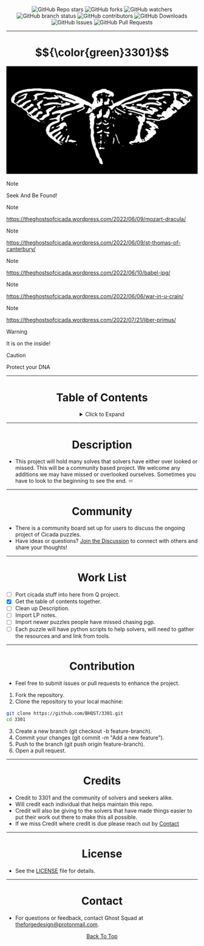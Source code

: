 <a id="top"></a>

<p align="center">
  <img src="https://img.shields.io/github/stars/BHQST/3301" alt="GitHub Repo stars">
  <img src="https://img.shields.io/github/forks/BHQST/3301" alt="GitHub forks">
  <img src="https://img.shields.io/github/watchers/BHQST/3301" alt="GitHub watchers">
  <img src="https://img.shields.io/github/checks-status/BHQST/3301/main" alt="GitHub branch status">
  <img src="https://img.shields.io/github/contributors-anon/BHQST/3301" alt="GitHub contributors">
  <img src="https://img.shields.io/github/downloads/BHQST/3301/total" alt="GitHub Downloads">
  <img src="https://img.shields.io/github/issues/BHQST/3301" alt="GitHub Issues">
  <img src="https://img.shields.io/github/issues-pr/BHQST/3301" alt="GitHub Pull Requests">
</p>

***

<h1 id="centered-header" align="center">$${\color{green}3301}$$</h1> 

![Logo](Logo.jpg)

> [!NOTE]  
> Seek And Be Found!

> [!NOTE]
> https://theghostsofcicada.wordpress.com/2022/06/09/mozart-dracula/

> [!NOTE]
> https://theghostsofcicada.wordpress.com/2022/06/09/st-thomas-of-canterbury/

> [!NOTE]
> https://theghostsofcicada.wordpress.com/2022/06/10/babel-jpg/

> [!NOTE]
> https://theghostsofcicada.wordpress.com/2022/06/06/war-in-u-crain/

> [!NOTE]
> https://theghostsofcicada.wordpress.com/2022/07/21/liber-primus/

> [!WARNING]
> It is on the inside!

> [!CAUTION]
> Protect your DNA

***

<h1 align="center">Table of Contents</h1>

<div align="center">
  <details>
    <summary>Click to Expand</summary>
    <ul align="left">
      <li><a href="#Description">Description</a></li>
      <li><a href="#Community">Community</a></li>
      <li><a href="#Work List">Work List</a></li>
      <li><a href="#Contribution">Contribution</a></li>
      <li><a href="#Credits">Credits</a></li>
      <li><a href="#License">License</a></li>
      <li><a href="#Contact">Contact</a></li>
    </ul>
  </details>
</div>

***

<h1 align="center">Description</h1>

- This project will hold many solves that solvers have either over looked or missed. This will be a community based project. We welcome any additions we may have missed or overlooked ourselves. Sometimes you have to look to the beginning to see the end. ♾️ 

***

<h1 align="center">Community</h1>

- There is a community board set up for users to discuss the ongoing project of Cicada puzzles.
- Have ideas or questions? [Join the Discussion](https://github.com/BHQST/3301/discussions) to connect with others and share your thoughts!

***

<h1 align="center">Work List</h1>

  - [ ] Port cicada stuff into here from Q project.
  - [x] Get the table of contents together.
  - [ ] Clean up Description.
  - [ ] Import LP notes.
  - [ ] Import newer puzzles people have missed chasing pgp.
  - [ ] Each puzzle will have python scripts to help solvers, will need to gather the resources and and link from tools. 

***

<h1 align="center">Contribution</h1>

- Feel free to submit issues or pull requests to enhance the project.

1. Fork the repository.
2. Clone the repository to your local machine:
```bash
git clone https://github.com/BHQST/3301.git
cd 3301
```
3. Create a new branch (git checkout -b feature-branch).
4. Commit your changes (git commit -m "Add a new feature").
5. Push to the branch (git push origin feature-branch).
6. Open a pull request.

***

<h1 align="center">Credits</h1>

- Credit to 3301 and the community of solvers and seekers alike.
- Will credit each individual that helps maintain this repo.
- Credit will also be giving to the solvers that have made things easier to put their work out there to make this all possible.
- If we miss Credit where credit is due please reach out by [Contact](#Contact)

  
***

<h1 align="center">License</h1>

- See the [LICENSE](LICENSE) file for details.

***

<h1 align="center">Contact</h1>

- For questions or feedback, contact Ghost Squad at theforgedesign@protonmail.com.

<p align="center">
  <a href="#top">Back To Top</a>
</p>
